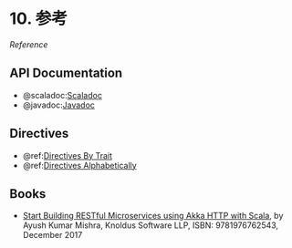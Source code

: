 # 10. 参考
*Reference*

## API Documentation

 * @scaladoc:[Scaladoc](akka.http.scaladsl.index)
 * @javadoc:[Javadoc](akka.http.javadsl.package-summary)

## Directives

 * @ref:[Directives By Trait](routing-dsl/directives/by-trait.md)
 * @ref:[Directives Alphabetically](routing-dsl/directives/alphabetically.md)

## Books

 * [Start Building RESTful Microservices using Akka HTTP with Scala](https://www.amazon.com/dp/1976762545/), by Ayush Kumar Mishra, Knoldus Software LLP, ISBN: 9781976762543, December 2017
